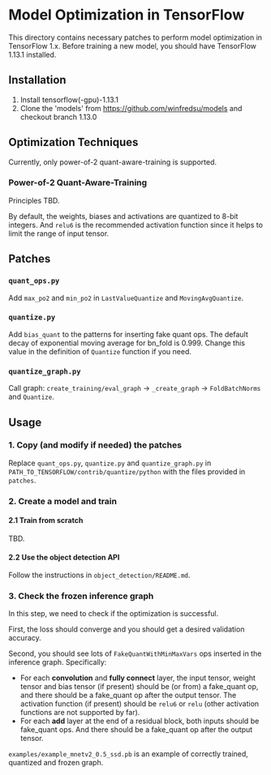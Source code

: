 # Model Optimization in TensorFlow
This directory contains necessary patches to perform model optimization in TensorFlow 1.x. Before training a new model, you should have TensorFlow 1.13.1 installed. 

## Installation
1. Install tensorflow(-gpu)-1.13.1
2. Clone the 'models' from https://github.com/winfredsu/models and checkout branch 1.13.0

## Optimization Techniques
Currently, only power-of-2 quant-aware-training is supported. 
### Power-of-2 Quant-Aware-Training
Principles TBD.

By default, the weights, biases and activations are quantized to 8-bit integers. And `relu6` is the recommended activation function since it helps to limit the range of input tensor. 

## Patches
### `quant_ops.py`
Add `max_po2` and `min_po2` in `LastValueQuantize` and `MovingAvgQuantize`. 

### `quantize.py`
Add `bias_quant` to the patterns for inserting fake quant ops. The default decay of exponential moving average for bn_fold is 0.999. Change this value in the definition of `Quantize` function if you need. 

### `quantize_graph.py`
Call graph: `create_training/eval_graph` -> `_create_graph` -> `FoldBatchNorms` and `Quantize`. 

## Usage
### 1. Copy (and modify if needed) the patches
Replace `quant_ops.py`, `quantize.py` and `quantize_graph.py` in `PATH_TO_TENSORFLOW/contrib/quantize/python` with the files provided in `patches`. 

### 2. Create a model and train
#### 2.1 Train from scratch
TBD. 

#### 2.2 Use the object detection API
Follow the instructions in `object_detection/README.md`.

### 3. Check the frozen inference graph
In this step, we need to check if the optimization is successful. 

First, the loss should converge and you should get a desired validation accuracy. 

Second, you should see lots of `FakeQuantWithMinMaxVars` ops inserted in the inference graph. Specifically:
- For each **convolution** and **fully connect** layer, the input tensor, weight tensor and bias tensor (if present) should be (or from) a fake_quant op, and there should be a fake_quant op after the output tensor. The activation function (if present) should be `relu6` or `relu` (other activation functions are not supported by far). 
- For each **add** layer at the end of a residual block, both inputs should be fake_quant ops. And there should be a fake_quant op after the output tensor. 

`examples/example_mnetv2_0.5_ssd.pb` is an example of correctly trained, quantized and frozen graph. 

